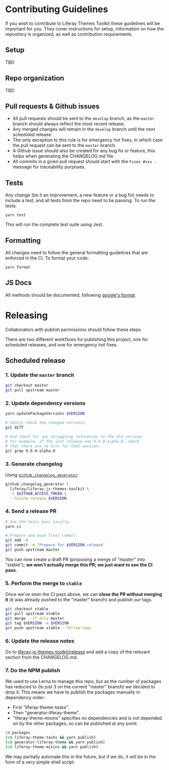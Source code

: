 # Contributing Guidelines

If you wish to contribute to Liferay Themes Toolkit these guidelines will be
important for you. They cover instructions for setup, information on how the
repository is organized, as well as contribution requirements.

## Setup

TBD

## Repo organization

TBD

## Pull requests & Github issues

-   All pull requests should be sent to the `develop` branch, as the `master`
    branch should always reflect the most recent release.
-   Any merged changes will remain in the `develop` branch until the next
    scheduled release.
-   The only exception to this rule is for emergency hot fixes, in which case the
    pull request can be sent to the `master` branch.
-   A Github issue should also be created for any bug fix or feature, this helps
    when generating the CHANGELOG.md file.
-   All commits in a given pull request should start with the `Fixes #xxx -`
    message for traceability purposes.

## Tests

Any change (be it an improvement, a new feature or a bug fix) needs to include
a test, and all tests from the repo need to be passing. To run the tests:

```
yarn test
```

This will run the complete test suite using Jest.

## Formatting

All changes need to follow the general formatting guidelines that are enforced
in the CI. To format your code:

```
yarn format
```

## JS Docs

All methods should be documented, following [google's format](https://github.com/google/closure-compiler/wiki/Annotating-JavaScript-for-the-Closure-Compiler).

# Releasing

Collaborators with publish permissions should follow these steps.

There are two different workflows for publishing this project, one for scheduled
releases, and one for emergency hot fixes.

## Scheduled release

### 1. Update the `master` branch

```sh
git checkout master
git pull upstream master
```

### 2. Update dependency versions

```sh
yarn updatePackageVersions $VERSION

# Sanity check the changed versions:
git diff

# And check for any straggling references to the old version;
# for example, if the last release was 9.0.0-alpha.0, check
# that there are no hits for that version:
git grep 9.0.0-alpha.0
```

### 3. Generate changelog

Using [`github_changelog_generator`](https://github.com/skywinder/github-changelog-generator):

```sh
github_changelog_generator \
  liferay/liferay-js-themes-toolkit \
  -t $GITHUB_ACCESS_TOKEN \
  --future-release $VERSION
```

### 4. Send a release PR

```sh
# See the tests pass locally:
yarn ci

# Prepare and push final commit:
git add -A
git commit -m "Prepare for $VERSION release"
git push upstream master
```

You can now create a draft PR (proposing a merge of "master" into "stable"); **we won't actually merge this PR; we just want to see the CI pass**.

### 5. Perform the merge to `stable`

Once we've seen the CI pass above, we can **close the PR without merging it** (it was already pushed to the "master" branch) and publish our tags.

```sh
git checkout stable
git pull upstream stable
git merge --ff-only master
git tag $VERSION -m $VERSION
git push upstream stable --follow-tags
```

### 6. Update the release notes

Go to [liferay-js-themes-toolkit/release](https://github.com/liferay/liferay-js-themes-toolkit/releases) and add a copy of the relevant section from the CHANGELOG.md.

### 7. Do the NPM publish

We used to use Lerna to manage this repo, but as the number of packages has reduced to (to just 3 on the current "master" branch) we decided to drop it. This means we have to publish the packages manually in dependency order:

-   First "liferay-theme-tasks".
-   Then "generator-liferay-theme".
-   "liferay-theme-mixins" specifies no dependencies and is not depended on by the other packages, so can be published at any point.

```sh
cd packages
(cd liferay-theme-tasks && yarn publish)
(cd generator-liferay-theme && yarn publish)
(cd liferay-theme-mixins && yarn publish)
```

We may partially automate this in the future, but if we do, it will be in the form of a very simple shell script.
